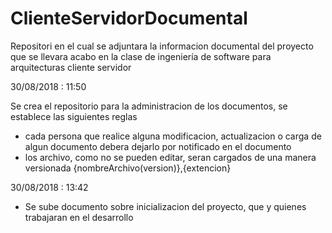 # ClienteServidorDocumental
Repositori en el cual se adjuntara la informacion documental del proyecto que se llevara acabo en la clase de ingeniería de software para arquitecturas cliente servidor

30/08/2018 : 11:50

  Se crea el repositorio para la administracion de los documentos, se establece las siguientes reglas

  - cada persona que realice alguna modificacion, actualizacion o carga de algun documento debera dejarlo por notificado en el documento 
  - los archivo, como no se pueden editar, seran cargados de una manera versionada {nombreArchivo(version)},{extencion}
  
30/08/2018 : 13:42

  - Se sube documento sobre inicializacion del proyecto, que y quienes trabajaran en el desarrollo
